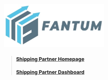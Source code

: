 # ![Fantum SD-BOX](shipping-partner-Fantum-/assets/images/logos/withtext.png)

> ### [Shipping Partner Homepage](https://fantum-sdbox.github.io/site-mockup2/shipping-partner-n/index.html)
> ### [Shipping Partner Dashboard](https://fantum-sdbox.github.io/site-mockup2/shipping-partner-Fantum-/index.html)
